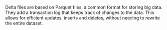 Delta files are based on Parquet files, a common format for storing big data.
They add a transaction log that keeps track of changes to the data.
This allows for efficient updates, inserts and deletes, without needing to rewrite the entire dataset.